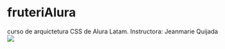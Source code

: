 # fruteriAlura
curso de arquictetura CSS de Alura Latam. 
Instructora: Jeanmarie Quijada
![](https://github.ciscojuan/fruterialura.git/ssets.com/assets/img/project.png)


